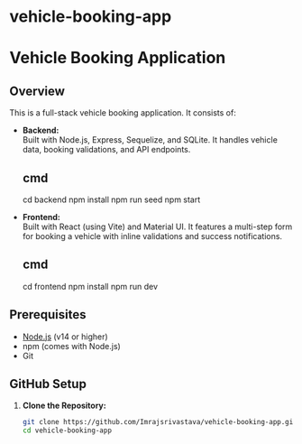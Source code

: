 # vehicle-booking-app

# Vehicle Booking Application

## Overview

This is a full-stack vehicle booking application. It consists of:

- **Backend:**  
   Built with Node.js, Express, Sequelize, and SQLite. It handles vehicle data, booking validations, and API endpoints.

  ## cmd

  cd backend
  npm install
  npm run seed
  npm start

- **Frontend:**  
  Built with React (using Vite) and Material UI. It features a multi-step form for booking a vehicle with inline validations and success notifications.

  ## cmd

  cd frontend
  npm install
  npm run dev

## Prerequisites

- [Node.js](https://nodejs.org/) (v14 or higher)
- npm (comes with Node.js)
- Git

## GitHub Setup

1. **Clone the Repository:**

   ```bash
   git clone https://github.com/Imrajsrivastava/vehicle-booking-app.git
   cd vehicle-booking-app
   ```
